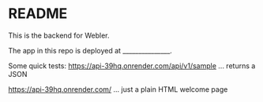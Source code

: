 # README

This is the backend for Webler.

The app in this repo is deployed at _______________.

Some quick tests:
https://api-39hq.onrender.com/api/v1/sample ... returns a JSON

https://api-39hq.onrender.com/ ... just a plain HTML welcome page
